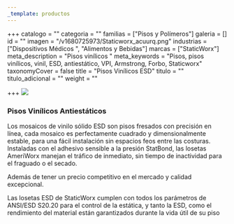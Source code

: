 ```yaml
---
_template: productos
---
```







+++
catalogo = ""
categoria = ""
familias = ["Pisos y Polímeros"]
galeria = []
id = ""
imagen = "/v1680725973/Staticworx_acuurq.png"
industrias = ["Dispositivos Médicos ", "Alimentos y Bebidas"]
marcas = ["StaticWorx"]
meta_description = "Pisos vinílicos "
meta_keywords = "Pisos, pisos vinílicos, vinil, ESD, antiestático, VPI, Armstrong, Forbo, Staticworx"
taxonomyCover = false
title = "Pisos Vinílicos ESD"
titulo = ""
titulo_adicional = ""
weight = ""

+++
![](https://res.cloudinary.com/novatec/v1680725961/AmeriWorx-ESD-Vinyl-Tile-Classics-Collection_utmkvu.jpg)

### Pisos Vinílicos Antiestáticos

Los mosaicos de vinilo sólido ESD son pisos fresados con precisión en línea, cada mosaico es perfectamente cuadrado y dimensionalmente estable, para una fácil instalación sin espacios feos entre las costuras. Instaladas con el adhesivo sensible a la presión StatBond, las losetas AmeriWorx manejan el tráfico de inmediato, sin tiempo de inactividad para el fraguado o el secado.

Además de tener un precio competitivo en el mercado y calidad excepcional.

Las losetas ESD de StaticWorx cumplen con todos los parámetros de ANSI/ESD S20.20 para el control de la estática, y tanto la ESD, como el rendimiento del material están garantizados durante la vida útil de su piso
